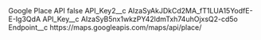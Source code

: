 <?xml version="1.0" encoding="UTF-8"?>
<CustomMetadata xmlns="http://soap.sforce.com/2006/04/metadata" xmlns:xsi="http://www.w3.org/2001/XMLSchema-instance" xmlns:xsd="http://www.w3.org/2001/XMLSchema">
    <label>Google Place API</label>
    <protected>false</protected>
    <values>
        <field>API_Key2__c</field>
        <value xsi:type="xsd:string">AIzaSyAkJDkCd2MA_fT1LUA15YodfE-E-Ig3QdA</value>
    </values>
    <values>
        <field>API_Key__c</field>
        <value xsi:type="xsd:string">AIzaSyB5nx1wkzPY42ldmTxh74uhOjxsQ2-cd5o</value>
    </values>
    <values>
        <field>Endpoint__c</field>
        <value xsi:type="xsd:string">https://maps.googleapis.com/maps/api/place/</value>
    </values>
</CustomMetadata>
